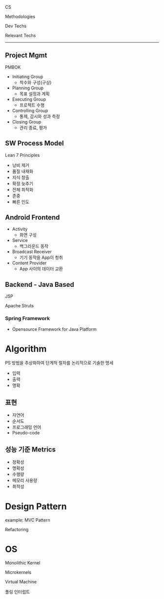 CS 



Methodologies

Dev Techs

Relevant Techs



----



## Project Mgmt

PMBOK

* Initiating Group
  * 착수와 구성(구상)
* Planning Group
  * 목표 설정과 계획
* Executing Group
  * 프로젝트 수행
* Controlling Group
  * 통제, 감시와 성과 측정
* Closing Group
  * 관리 종료, 평가





## SW Process Model

Lean 7 Principles

* 낭비 제거
* 품질 내재화
* 지식 창출
* 확정 늦추기
* 전체 최적화
* 존중
* 빠른 인도



## Android Frontend

* Activity
  * 화면 구성
* Service
  * 백그라운드 동작
* Broadcast Receiver
  * 기기 동작을 App이 청취
* Content Provider
  * App 사이의 데이터 교환



## Backend - Java Based

JSP

Apache Struts

### Spring Framework

* Opensource Framework for Java Platform





# Algorithm

PS 방법을 추상화하여 단계적 절차를 논리적으로 기술한 명세

* 입력
* 출력
* 명확



## 표현

* 자연어
* 순서도
* 프로그래밍 언어
* Pseudo-code

## 성능 기준 Metrics

* 정확성
* 명확성
* 수행량
* 메모리 사용량
* 최적성



# Design Pattern

example: MVC Pattern



Refactoring



# OS

Monolithic Kernel

Microkernels

Virtual Machine



폴링 인터럽트







